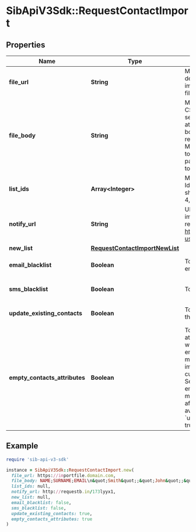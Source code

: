 # SibApiV3Sdk::RequestContactImport

## Properties

| Name | Type | Description | Notes |
| ---- | ---- | ----------- | ----- |
| **file_url** | **String** | Mandatory if fileBody is not defined. URL of the file to be imported (no local file). Possible file formats: .txt, .csv | [optional] |
| **file_body** | **String** | Mandatory if fileUrl is not defined. CSV content to be imported. Use semicolon to separate multiple attributes. Maximum allowed file body size is 10MB . However we recommend a safe limit of around 8 MB to avoid the issues caused due to increase of file body size while parsing. Please use fileUrl instead to import bigger files. | [optional] |
| **list_ids** | **Array&lt;Integer&gt;** | Mandatory if newList is not defined. Ids of the lists in which the contacts shall be imported. For example, [2, 4, 7]. | [optional] |
| **notify_url** | **String** | URL that will be called once the import process is finished. For reference, https://help.sendinblue.com/hc/en-us/articles/360007666479 | [optional] |
| **new_list** | [**RequestContactImportNewList**](RequestContactImportNewList.md) |  | [optional] |
| **email_blacklist** | **Boolean** | To blacklist all the contacts for email | [optional][default to false] |
| **sms_blacklist** | **Boolean** | To blacklist all the contacts for sms | [optional][default to false] |
| **update_existing_contacts** | **Boolean** | To facilitate the choice to update the existing contacts | [optional][default to true] |
| **empty_contacts_attributes** | **Boolean** | To facilitate the choice to erase any attribute of the existing contacts with empty value. emptyContactsAttributes &#x3D; true means the empty fields in your import will erase any attribute that currently contain data in SendinBlue, &amp; emptyContactsAttributes &#x3D; false means the empty fields will not affect your existing data ( only available if &#x60;updateExistingContacts&#x60; set to true ) | [optional][default to false] |

## Example

```ruby
require 'sib-api-v3-sdk'

instance = SibApiV3Sdk::RequestContactImport.new(
  file_url: https://importfile.domain.com,
  file_body: NAME;SURNAME;EMAIL\n&quot;Smith&quot;;&quot;John&quot;;&quot;john.smith@example.com&quot;\n&quot;Roger&quot;;&quot;Ellie&quot;;&quot;ellie36@example.com,
  list_ids: null,
  notify_url: http://requestb.in/173lyyx1,
  new_list: null,
  email_blacklist: false,
  sms_blacklist: false,
  update_existing_contacts: true,
  empty_contacts_attributes: true
)
```

